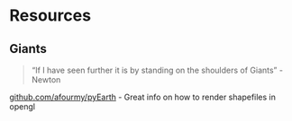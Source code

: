 # Resources

## Giants

> “If I have seen further it is by standing on the shoulders of Giants” -Newton

[github.com/afourmy/pyEarth](https://github.com/afourmy/pyEarth) - Great info on how to render shapefiles in opengl